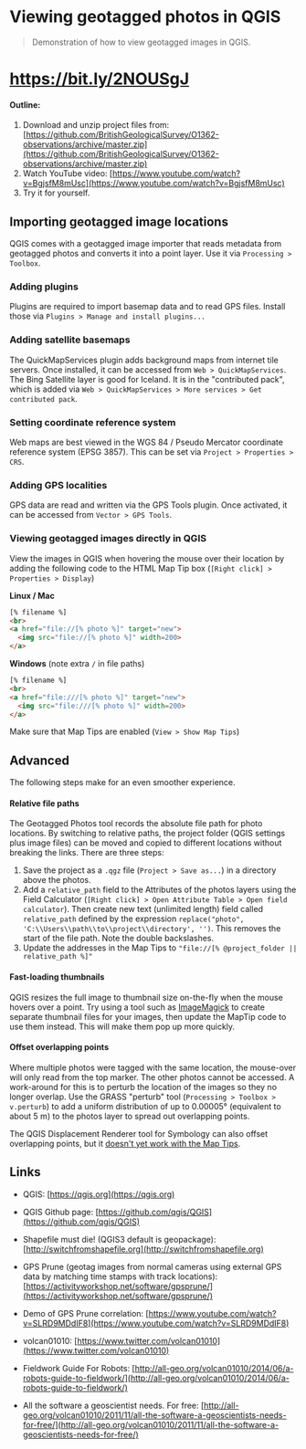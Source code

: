 # Viewing geotagged photos in QGIS

> Demonstration of how to view geotagged images in QGIS.

# https://bit.ly/2NOUSgJ

#### Outline:

1. Download and unzip project files from:
[https://github.com/BritishGeologicalSurvey/O1362-observations/archive/master.zip](https://github.com/BritishGeologicalSurvey/O1362-observations/archive/master.zip)
2. Watch YouTube video: [https://www.youtube.com/watch?v=BgjsfM8mUsc](https://www.youtube.com/watch?v=BgjsfM8mUsc)
3. Try it for yourself.


## Importing geotagged image locations

QGIS comes with a geotagged image importer that reads metadata from geotagged
photos and converts it into a point layer.  Use it via `Processing > Toolbox`.


### Adding plugins

Plugins are required to import basemap data and to read GPS files.  Install
those via `Plugins > Manage and install plugins...`

### Adding satellite basemaps

The QuickMapServices plugin adds background maps from internet tile servers.
Once installed, it can be accessed from `Web > QuickMapServices`.  The Bing
Satellite layer is good for Iceland.  It is in the "contributed pack", which is
added via `Web > QuickMapServices > More services > Get contributed pack`.


### Setting coordinate reference system

Web maps are best viewed in the WGS 84 / Pseudo Mercator coordinate reference
system (EPSG
3857). This can be set via `Project > Properties > CRS`.


### Adding GPS localities

GPS data are read and written via the GPS Tools plugin.  Once activated, it can
be accessed from `Vector > GPS Tools`.


### Viewing geotagged images directly in QGIS

View the images in QGIS when hovering the mouse over their location by adding
the following code to the HTML Map Tip box (`[Right click] > Properties > Display`)

**Linux / Mac**

```html
[% filename %]
<br>
<a href="file://[% photo %]" target="new">
  <img src="file://[% photo %]" width=200>
</a>
```

**Windows** (note extra `/` in file paths)

```html
[% filename %]
<br>
<a href="file:///[% photo %]" target="new">
  <img src="file:///[% photo %]" width=200>
</a>
```

Make sure that Map Tips are enabled (`View > Show Map Tips`)


## Advanced

The following steps make for an even smoother experience.


#### Relative file paths

The Geotagged Photos tool records the absolute file path for photo
locations.  By switching to relative paths, the project folder (QGIS settings
plus image files) can be moved and
copied to different locations without breaking the links.  There are three steps:

1. Save the project as a `.qgz` file (`Project > Save as...`) in a directory
   above the photos.
2. Add a `relative_path` field to the Attributes of the photos layers using the
   Field Calculator (`[Right click] > Open Attribute Table > Open field calculator`).  Then create new text (unlimited length) field called `relative_path` defined by the expression `replace("photo", 'C:\\Users\\path\\to\\project\\directory', '')`. This removes the start of the file path. Note the double backslashes.
3. Update the addresses in the Map Tips to `"file://[%
   @project_folder || relative_path %]"`


#### Fast-loading thumbnails

QGIS resizes the full image to thumbnail size on-the-fly when the mouse hovers over a point.  Try using a tool such as [ImageMagick](https://www.imagemagick.org/) to create separate thumbnail files for your images, then
update the MapTip code to use them instead.  This will
make them pop up more quickly.


#### Offset overlapping points

Where multiple photos were tagged with the same location, the mouse-over will
only read from the top marker.  The other photos cannot be accessed.
A work-around for this is to perturb the location of the images so they no
longer overlap.  Use the GRASS "perturb" tool (`Processing > Toolbox > v.perturb`) to add a uniform distribution of up to 0.00005° (equivalent to about 5 m) to the photos layer to spread out overlapping points.

The QGIS Displacement Renderer tool for Symbology can also offset overlapping
points, but it [doesn't yet work with the Map
Tips](https://issues.qgis.org/issues/16131).

## Links

+ QGIS: [https://qgis.org](https://qgis.org)
+ QGIS Github page:
  [https://github.com/qgis/QGIS](https://github.com/qgis/QGIS)
+ Shapefile must die! (QGIS3 default is geopackage): [http://switchfromshapefile.org](http://switchfromshapefile.org)
+ GPS Prune (geotag images from normal cameras using external GPS data by
  matching time stamps with track locations):
  [https://activityworkshop.net/software/gpsprune/](https://activityworkshop.net/software/gpsprune/)
+ Demo of GPS Prune correlation:
  [https://www.youtube.com/watch?v=SLRD9MDdIF8](https://www.youtube.com/watch?v=SLRD9MDdIF8)

+ volcan01010: [https://www.twitter.com/volcan01010](https://www.twitter.com/volcan01010)
+ Fieldwork Guide For Robots:
  [http://all-geo.org/volcan01010/2014/06/a-robots-guide-to-fieldwork/](http://all-geo.org/volcan01010/2014/06/a-robots-guide-to-fieldwork/)
+ All the software a geoscientist needs. For free:
  [http://all-geo.org/volcan01010/2011/11/all-the-software-a-geoscientists-needs-for-free/](http://all-geo.org/volcan01010/2011/11/all-the-software-a-geoscientists-needs-for-free/)
